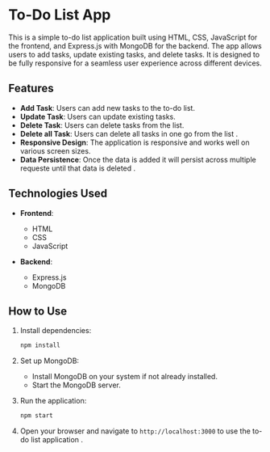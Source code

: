 # To-Do List App

This is a simple to-do list application built using HTML, CSS, JavaScript for the frontend, and Express.js with MongoDB for the backend. The app allows users to add tasks, update existing tasks, and delete tasks. It is designed to be fully responsive for a seamless user experience across different devices.

## Features

- **Add Task**: Users can add new tasks to the to-do list.
- **Update Task**: Users can update existing tasks.
- **Delete Task**: Users can delete tasks from the list.
- **Delete all Task**: Users can delete all tasks in one go from the list .
- **Responsive Design**: The application is responsive and works well on various screen sizes.
- **Data Persistence**: Once the data is added it will persist across multiple requeste until that data is deleted .

## Technologies Used

- **Frontend**:
  - HTML
  - CSS
  - JavaScript

- **Backend**:
  - Express.js
  - MongoDB

## How to Use

1. Install dependencies:

   ```bash
   npm install
   ```

2. Set up MongoDB:
   - Install MongoDB on your system if not already installed.
   - Start the MongoDB server.

3. Run the application:

   ```bash
   npm start
   ```

4. Open your browser and navigate to `http://localhost:3000` to use the to-do list application .